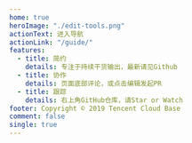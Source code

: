 ```yaml
---
home: true
heroImage: "./edit-tools.png"
actionText: 进入导航
actionLink: "/guide/"
features:
  - title: 简约
    details: 专注于持续干货输出，最新请见Github
  - title: 协作
    details: 页面底部评论，或点击编辑发起PR
  - title: 跟踪
    details: 右上角GitHub仓库，请Star or Watch
footer: Copyright © 2019 Tencent Cloud Base
comment: false
single: true
---
```


